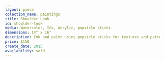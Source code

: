 ```yaml
---
layout: piece
colection_name: paintings
title: Shoulder Look
id: shoulder-look
media: Watercolor, Ink, Acrylic, popsicle sticks
dimensions: 14" x 16"
description: Ink and paint using popsicle sticks for textures and pattern.
price: $150
create_date: 2015
availability: sold
---
```

